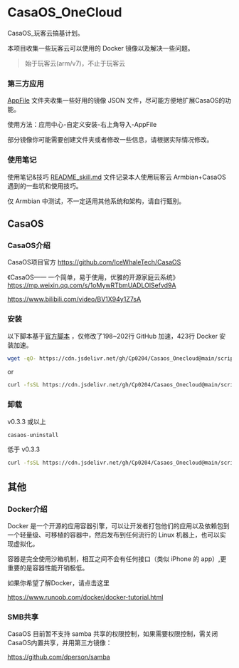 # CasaOS_OneCloud

CasaOS_玩客云搞基计划。

本项目收集一些玩客云可以使用的 Docker 镜像以及解决一些问题。

> 始于玩客云(arm/v7)，不止于玩客云


### 第三方应用

[AppFile](/AppFile) 文件夹收集一些好用的镜像 JSON 文件，尽可能方便地扩展CasaOS的功能。

使用方法：应用中心-自定义安装-右上角导入-AppFile

部分镜像你可能需要创建文件夹或者修改一些信息，请根据实际情况修改。

### 使用笔记

使用笔记&技巧 [README_skill.md](/README_skill.md) 文件记录本人使用玩客云 Armbian+CasaOS 遇到的一些坑和使用技巧。

仅 Armbian 中测试，不一定适用其他系统和架构，请自行甄别。

## CasaOS

### CasaOS介绍

CasaOS项目官方 https://github.com/IceWhaleTech/CasaOS

《CasaOS—— 一个简单，易于使用，优雅的开源家庭云系统》
https://mp.weixin.qq.com/s/1oMywRTbmUADLOlSefvd9A

https://www.bilibili.com/video/BV1X94y1Z7sA

### 安装

以下脚本基于[官方脚本](https://get.casaos.io) ，仅修改了198~202行 GitHub 加速，423行 Docker 安装加速。

```sh
wget -qO- https://cdn.jsdelivr.net/gh/Cp0204/Casaos_Onecloud@main/script/casaos.sh | bash
```

or

```sh
curl -fsSL https://cdn.jsdelivr.net/gh/Cp0204/Casaos_Onecloud@main/script/casaos.sh | bash
```

### 卸载

v0.3.3 或以上

```sh
casaos-uninstall
```

低于 v0.3.3

```sh
curl -fsSL https://cdn.jsdelivr.net/gh/Cp0204/Casaos_Onecloud@main/script/casaos.sh | sudo bash
```

## 其他

### Docker介绍

Docker 是一个开源的应用容器引擎，可以让开发者打包他们的应用以及依赖包到一个轻量级、可移植的容器中，然后发布到任何流行的 Linux 机器上，也可以实现虚拟化。

容器是完全使用沙箱机制，相互之间不会有任何接口（类似 iPhone 的 app）,更重要的是容器性能开销极低。

如果你希望了解Docker，请点击这里  

https://www.runoob.com/docker/docker-tutorial.html

### SMB共享

CasaOS 目前暂不支持 samba 共享的权限控制，如果需要权限控制，需关闭CasaOS内置共享，并用第三方镜像：

https://github.com/dperson/samba


